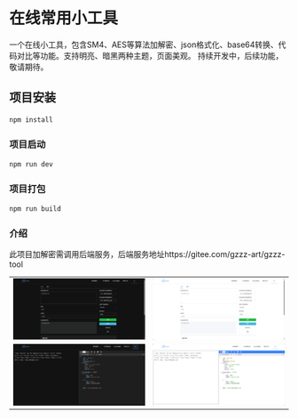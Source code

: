 # 在线常用小工具

一个在线小工具，包含SM4、AES等算法加解密、json格式化、base64转换、代码对比等功能。支持明亮、暗黑两种主题，页面美观。
持续开发中，后续功能，敬请期待。

## 项目安装

```bash
npm install
```

### 项目启动

```bash
npm run dev
```

### 项目打包

```bash
npm run build
```

### 介绍

此项目加解密需调用后端服务，后端服务地址https://gitee.com/gzzz-art/gzzz-tool

|         |         |
|---------|---------|
| ![Image 1](/src/img/image1.png) | ![Image 2](/src/img/image2.png) |
| ![Image 3](/src/img/image3.png) | ![Image 4](/src/img/image4.png) |
